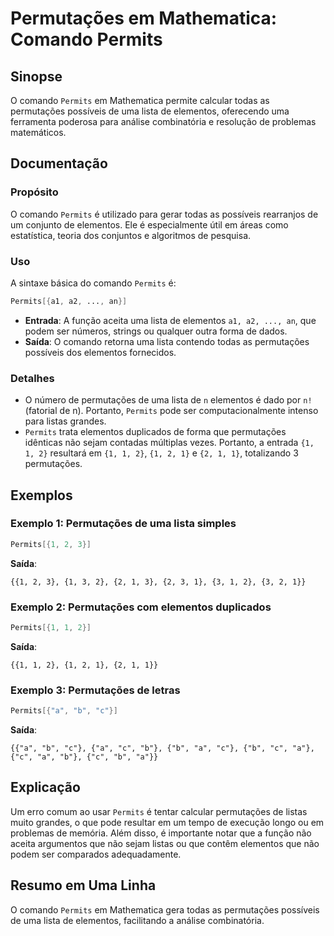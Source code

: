 <!--
Meta Description: # Permutações em Mathematica: Comando Permits ## Sinopse O comando `Permits` em Mathematica permite calcular todas as permutações possíveis de uma lis...
Meta Keywords: permits, permutações, elementos, uma, mathematica
-->

# Permutações em Mathematica: Comando Permits

## Sinopse
O comando `Permits` em Mathematica permite calcular todas as permutações possíveis de uma lista de elementos, oferecendo uma ferramenta poderosa para análise combinatória e resolução de problemas matemáticos.

## Documentação
### Propósito
O comando `Permits` é utilizado para gerar todas as possíveis rearranjos de um conjunto de elementos. Ele é especialmente útil em áreas como estatística, teoria dos conjuntos e algoritmos de pesquisa.

### Uso
A sintaxe básica do comando `Permits` é:

```mathematica
Permits[{a1, a2, ..., an}]
```

- **Entrada**: A função aceita uma lista de elementos `a1, a2, ..., an`, que podem ser números, strings ou qualquer outra forma de dados.
- **Saída**: O comando retorna uma lista contendo todas as permutações possíveis dos elementos fornecidos.

### Detalhes
- O número de permutações de uma lista de `n` elementos é dado por `n!` (fatorial de n). Portanto, `Permits` pode ser computacionalmente intenso para listas grandes.
- `Permits` trata elementos duplicados de forma que permutações idênticas não sejam contadas múltiplas vezes. Portanto, a entrada `{1, 1, 2}` resultará em `{1, 1, 2}`, `{1, 2, 1}` e `{2, 1, 1}`, totalizando 3 permutações.

## Exemplos
### Exemplo 1: Permutações de uma lista simples
```mathematica
Permits[{1, 2, 3}]
```
**Saída**:
```
{{1, 2, 3}, {1, 3, 2}, {2, 1, 3}, {2, 3, 1}, {3, 1, 2}, {3, 2, 1}}
```

### Exemplo 2: Permutações com elementos duplicados
```mathematica
Permits[{1, 1, 2}]
```
**Saída**:
```
{{1, 1, 2}, {1, 2, 1}, {2, 1, 1}}
```

### Exemplo 3: Permutações de letras
```mathematica
Permits[{"a", "b", "c"}]
```
**Saída**:
```
{{"a", "b", "c"}, {"a", "c", "b"}, {"b", "a", "c"}, {"b", "c", "a"}, {"c", "a", "b"}, {"c", "b", "a"}}
```

## Explicação
Um erro comum ao usar `Permits` é tentar calcular permutações de listas muito grandes, o que pode resultar em um tempo de execução longo ou em problemas de memória. Além disso, é importante notar que a função não aceita argumentos que não sejam listas ou que contêm elementos que não podem ser comparados adequadamente.

## Resumo em Uma Linha
O comando `Permits` em Mathematica gera todas as permutações possíveis de uma lista de elementos, facilitando a análise combinatória.